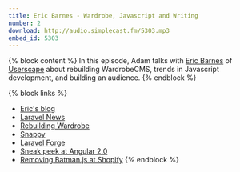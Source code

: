 ```yaml
---
title: Eric Barnes - Wardrobe, Javascript and Writing
number: 2
download: http://audio.simplecast.fm/5303.mp3
embed_id: 5303
---
```


{% block content %}
In this episode, Adam talks with [Eric Barnes](http://twitter.com/ericlbarnes) of [Userscape](http://userscape.com) about rebuilding WardrobeCMS, trends in Javascript development, and building an audience.
{% endblock %}

{% block links %}
- [Eric's blog](http://ericlbarnes.com/)
- [Laravel News](http://laravel-news.com/)
- [Rebuilding Wardrobe](http://ericlbarnes.com/category/wardrobe/)
- [Snappy](http://besnappy.com)
- [Laravel Forge](http://forge.laravel.com)
- [Sneak peek at Angular 2.0](http://jaxenter.com/angular-2-0-112094.html)
- [Removing Batman.js at Shopify](http://www.shopify.com/technology/15646068-rebuilding-the-shopify-admin-improving-developer-productivity-by-deleting-28-000-lines-of-javascript)
{% endblock %}
